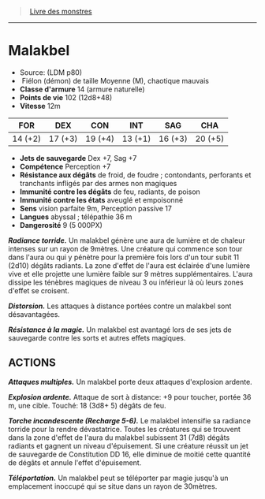﻿> [Livre des monstres](tome_of_beasts.md)

---

# Malakbel

- Source: (LDM p80)
-  Fiélon (démon) de taille Moyenne (M), chaotique mauvais
- **Classe d'armure** 14 (armure naturelle)
- **Points de vie** 102 (12d8+48)
- **Vitesse** 12m

|FOR|DEX|CON|INT|SAG|CHA|
|---|---|---|---|---|---|
|14 (+2)|17 (+3)|19 (+4)|13 (+1)|16 (+3)|20 (+5)|

- **Jets de sauvegarde** Dex +7, Sag +7
- **Compétence** Perception +7
- **Résistance aux dégâts** de froid, de foudre ; contondants, perforants et tranchants infligés par des armes non magiques
- **Immunité contre les dégâts** de feu, radiants, de poison
- **Immunité contre les états** aveuglé et empoisonné
- **Sens** vision parfaite 9m, Perception passive 17
- **Langues** abyssal ; télépathie 36 m
- **Dangerosité** 9 (5 000PX)

**_Radiance torride._** Un malakbel génère une aura de lumière et de chaleur intenses sur un rayon de 9mètres. Une créature qui commence son tour dans l'aura ou qui y pénètre pour la première fois lors d'un tour subit 11 (2d10) dégâts radiants. La zone d'effet de l'aura est éclairée d'une lumière vive et elle projette une lumière faible sur 9 mètres supplémentaires. L'aura dissipe les ténèbres magiques de niveau 3 ou inférieur là où leurs zones d'effet se croisent.

**_Distorsion._** Les attaques à distance portées contre un malakbel sont désavantagées.

**_Résistance à la magie._** Un malakbel est avantagé lors de ses jets de sauvegarde contre les sorts et autres effets magiques.

## ACTIONS

**_Attaques multiples._** Un malakbel porte deux attaques d'explosion ardente.

**_Explosion ardente._** Attaque de sort à distance: +9 pour toucher, portée 36 m, une cible. Touché: 18 (3d8+ 5) dégâts de feu.

**_Torche incandescente (Recharge 5-6)._** Le malakbel intensifie sa radiance torride pour la rendre dévastatrice. Toutes les créatures qui se trouvent dans la zone d'effet de l'aura du malakbel subissent 31 (7d8) dégâts radiants et gagnent un niveau d'épuisement. Si une créature réussit un jet de sauvegarde de Constitution DD 16, elle diminue de moitié cette quantité de dégâts et annule l'effet d'épuisement.

**_Téléportation._** Un malakbel peut se téléporter par magie jusqu'à un emplacement inoccupé qui se situe dans un rayon de 30mètres.

